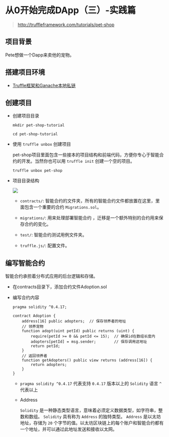 # 从0开始完成DApp（三）-实践篇

> http://truffleframework.com/tutorials/pet-shop

## 项目背景

Pete想做一个Dapp来卖他的宠物。

## 搭建项目环境

- [Truffle框架和Ganache本地私链](https://blog.csdn.net/myherux/article/details/80340095)

## 创建项目

- 创建项目目录

    ```
    mkdir pet-shop-tutorial

    cd pet-shop-tutorial
    ```

- 使用 `truffle unbox` 创建项目

    pet-shop项目里面包含一些接本的项目结构和前端代码，方便你专心于智能合约的开发。当然你也可以用 `truffle init` 创建一个空的项目。

    ```
    truffle unbox pet-shop
    ```

- 项目目录结构

    ![](http://cdn.heroxu.com/20180517152655251941578.png)

    - `contracts/`: 智能合约的文件夹，所有的智能合约文件都放置在这里，里面包含一个重要的合约 `Migrations.sol`。

    - `migrations/`: 用来处理部署智能合约 ，迁移是一个额外特别的合约用来保存合约的变化。

    - `test/`: 智能合约测试用例文件夹。

    - `truffle.js/`: 配置文件。

## 编写智能合约

智能合约承担着分布式应用的后台逻辑和存储。

- 在contracts目录下，添加合约文件Adoption.sol

- 编写合约内容

    ```
    pragma solidity ^0.4.17;

    contract Adoption {
        address[16] public adopters;  // 保存领养者的地址
        // 领养宠物
        function adopt(uint petId) public returns (uint) {
            require(petId >= 0 && petId <= 15);  // 确保id在数组长度内
            adopters[petId] = msg.sender;        // 保存调用这地址 
            return petId;
        }
        // 返回领养者
        function getAdopters() public view returns (address[16]) {
            return adopters;
        }
    }
    ```

    - `pragma solidity ^0.4.17` 代表支持 `0.4.17` 版本以上的 `Solidity` 语言 `^` 代表以上

    - Address

        `Solidity` 是一种静态类型语言，意味着必须定义数据类型，如字符串，整数和数组。 `Solidity` 具有称为 `Address` 的独特类型。 `Address` 是以太坊地址，存储为 `20` 个字节的值。以太坊区块链上的每个账户和智能合约都有一个地址，并可以通过此地址发送和接收以太网。


